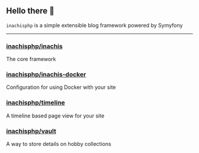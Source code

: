 ## Hello there 👋

`inachisphp` is a simple extensible blog framework powered by Symyfony

----
### [inachisphp/inachis](https://github.com/inachisphp/inachis)
The core framework

### [inachisphp/inachis-docker](https://github.com/inachisphp/inachis-docker)
Configuration for using Docker with your site

### [inachisphp/timeline](https://github.com/inachisphp/timeline)
A timeline based page view for your site

### [inachisphp/vault](https://github.com/inachisphp/vault)
A way to store details on hobby collections
